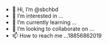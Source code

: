 - 👋 Hi, I’m @sbchbd
- 👀 I’m interested in ...
- 🌱 I’m currently learning ...
- 💞️ I’m looking to collaborate on ...
- 📫 How to reach me ...18856862019

<!---
sbchbd/sbchbd is a ✨ special ✨ repository because its `README.md` (this file) appears on your GitHub profile.
You can click the Preview link to take a look at your changes.
--->

